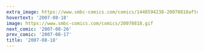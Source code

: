 ```yaml
---
extra_image: https://www.smbc-comics.com/comics/1448594238-20070818after.png
hovertext: '2007-08-18'
image: https://www.smbc-comics.com/comics/20070818.gif
next_comic: '2007-08-26'
prev_comic: '2007-08-17'
title: '2007-08-18'
---
```


